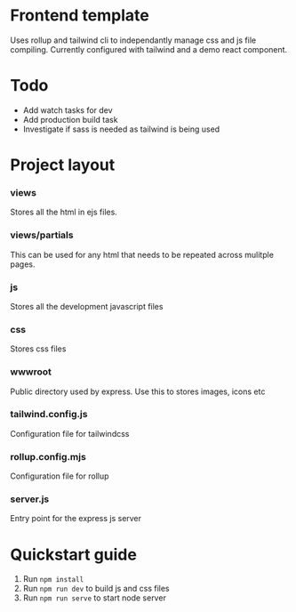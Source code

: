# Frontend template

Uses rollup and tailwind cli to independantly manage css and js file compiling. Currently configured with tailwind and a demo react component.

# Todo 

* Add watch tasks for dev
* Add production build task
* Investigate if sass is needed as tailwind is being used

# Project layout

### views
Stores all the html in ejs files.

### views/partials
This can be used for any html that needs to be repeated across mulitple pages.

### js
Stores all the development javascript files

### css
Stores css files

### wwwroot
Public directory used by express. Use this to stores images, icons etc

### tailwind.config.js
Configuration file for tailwindcss

### rollup.config.mjs
Configuration file for rollup

### server.js
Entry point for the express js server

# Quickstart guide

1. Run `npm install`
2. Run `npm run dev` to build js and css files
3. Run `npm run serve` to start node server